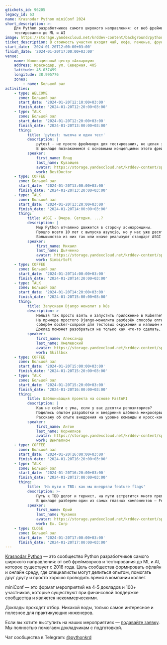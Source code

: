 ```yaml
---
qtickets_id: 96205
legacy_id: 63
name: Krasnodar Python miniConf 2024
short_description: >-
    Для Python разработчиков самого широкого направления: от веб фреймворков и
    тестирования до ML и AI
image: https://storage.yandexcloud.net/krddev-content/background/python.jpg
ticket_description: В стоимость участия входит чай, кофе, печенье, фрукты и сэндвичи.
start_date: '2024-01-20T12:00:00+03:00'
finish_date: '2024-01-20T17:00:00+03:00'
venue:
    name: Инновационный центр «Аквариум»
    address: Краснодар, ул. Северная, 405
    latitude: 45.037499
    longitude: 38.995776
    zones:
        - name: Большой зал
activities:
    - type: WELCOME
      zone: Большой зал
      start_date: '2024-01-20T12:10:00+03:00'
      finish_date: '2024-01-20T12:20:00+03:00'
    - type: TALK
      zone: Большой зал
      start_date: '2024-01-20T12:20:00+03:00'
      finish_date: '2024-01-20T13:00:00+03:00'
      thing:
          title: 'pytest: тысяча и один тест'
          description: |
              pytest - не просто фреймворк для тестирования, но целая экосистема. Его используют в том числе и для интеграционных тестов, и в BDD, и для тестирования скриптов на другом языке программирования. Потому что он удобен!  
              В докладе познакомимся с основными концепциями этого фреймворка, а также разберём популярные библиотеки, которые делают его использование таким простым и универсальным.
          speaker:
              first_name: Влад
              last_name: Кувайцев
              avatar: https://storage.yandexcloud.net/krddev-content/speakers/vlad-kuvaitsev.jpg
              work: BestDoctor
    - type: COFFEE
      zone: Большой зал
      start_date: '2024-01-20T13:00:00+03:00'
      finish_date: '2024-01-20T13:20:00+03:00'
    - type: TALK
      zone: Большой зал
      start_date: '2024-01-20T13:20:00+03:00'
      finish_date: '2024-01-20T14:00:00+03:00'
      thing:
          title: ASGI - Вчера. Сегодня. ...?
          description: |
              Мир Python отчаянно движется в сторону асинхронщины.
              Прошло всего 10 лет с выпуска asyncio, но у нас уже десяток фреймворков и несколько серверов приложений.  
              Большинство из них так или иначе реализуют стандарт ASGI - о нём как раз и поговорим. Чем он отличается от WSGI, зачем нужен и какие сложности привносит.
          speaker:
              first_name: Михаил
              last_name: Дьяченко
              avatar: https://storage.yandexcloud.net/krddev-content/speakers/programishka.jpg
              work: SimbirSoft
    - type: COFFEE
      zone: Большой зал
      start_date: '2024-01-20T14:00:00+03:00'
      finish_date: '2024-01-20T14:20:00+03:00'
    - type: TALK
      zone: Большой зал
      start_date: '2024-01-20T14:20:00+03:00'
      finish_date: '2024-01-20T15:00:00+03:00'
      thing:
          title: Запускаем Django монолит в k8s
          description: >-
              Нельзя так просто взять и запустить приложение в Kubernetes!  
              На примере простого Django-монолита разберём способы оптимизации docker-образов и типичные ошибки, 
              соберём docker-compose для тестовых окружений и напишем манифесты для Kubernetes.  
              Доклад поможет разобраться не только как что-то сделать, но и почему именно так.
          speaker:
              first_name: Александр
              last_name: Хмелевский
              avatar: https://storage.yandexcloud.net/krddev-content/speakers/aleksandr-chmelevskii.jpg
              work: Skillbox
    - type: COFFEE
      zone: Большой зал
      start_date: '2024-01-20T15:00:00+03:00'
      finish_date: '2024-01-20T15:20:00+03:00'
    - type: TALK
      zone: Большой зал
      start_date: '2024-01-20T15:20:00+03:00'
      finish_date: '2024-01-20T16:00:00+03:00'
      thing:
          title: Шаблонизация проекта на основе FastAPI
          description: |
              Как не сойти с ума, если у вас десятки репозиториев?  
              Поделюсь опытом разработки и внедрения шаблона микросервиса на основе FastAPI с помощью Cookiecutter. Он поможет всё упростить и стандартизировать, но для начала надо продать его бизнесу.  
              Расскажу об опыте внедрения на уровне команды и кросс-командного взаимодействия и разработки. Рассмотрю «палку» с двух сторон.
          speaker:
              first_name: Антон
              last_name: Корнилков
              avatar: https://storage.yandexcloud.net/krddev-content/speakers/anton-kornilkov.jpg
              work: Вымпелком
    - type: COFFEE
      zone: Большой зал
      start_date: '2024-01-20T16:00:00+03:00'
      finish_date: '2024-01-20T16:20:00+03:00'
    - type: TALK
      zone: Большой зал
      start_date: '2024-01-20T16:20:00+03:00'
      finish_date: '2024-01-20T17:00:00+03:00'
      thing:
          title: 'На пути к TBD: как мы внедряли feature flags'
          description: >-
              Путь к TBD долог и тернист, на пути встретится много препятствий.
              В докладе разберем один из самых главных компонентов — Feature Flags. Обсудим как с ними работать и подводные камни внедрения.
          speaker:
              first_name: Юрий
              last_name: Чуканов
              avatar: https://storage.yandexcloud.net/krddev-content/speakers/jurii-chukanov.jpg
              work: Ex. Corp
    - type: CLOSE
      zone: Большой зал
      start_date: '2024-01-20T17:00:00+03:00'
      finish_date: '2024-01-20T17:00:00+03:00'
---
```


[Krasnodar Python](https://t.me/pythonkrd) — это сообщество Python разработчиков самого широкого направления: от веб фреймворков и тестирования до ML и AI, которое существует с 2018 года. Цель сообщества формировать офлайн и онлайн среду, где специалисты могут делиться опытом, помогать друг другу и просто хорошо проводить время в компании коллег.

miniConf — это формат мероприятий на 4-5 докладов и 100+ участников, которые существуют при финансовой поддержке сообщества и является некоммерческими.

Доклады проходят отбор. Никакой воды, только самое интересное и полезное для практикующих инженеров.

Если вы хотите выступить на наших мероприятиях — [подавайте заявку](https://krd.dev/cfp). Мы полностью помогаем докладчикам с подготовкой.

Чат сообщества в Telegram: [@pythonkrd](https://t.me/pythonkrd)
